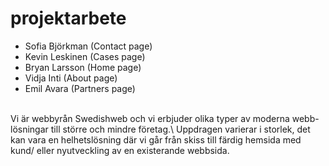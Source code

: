 # projektarbete
- Sofia Björkman (Contact page)
- Kevin Leskinen (Cases page)
- Bryan Larsson (Home page)
- Vidja Inti (About page)
- Emil Avara (Partners page)
<br />
Vi är webbyrån Swedishweb och vi erbjuder olika typer av moderna webb-lösningar till större och mindre företag.\
Uppdragen varierar i storlek, det kan vara en helhetslösning där vi går från skiss till färdig hemsida med kund/
eller nyutveckling av en existerande webbsida.
